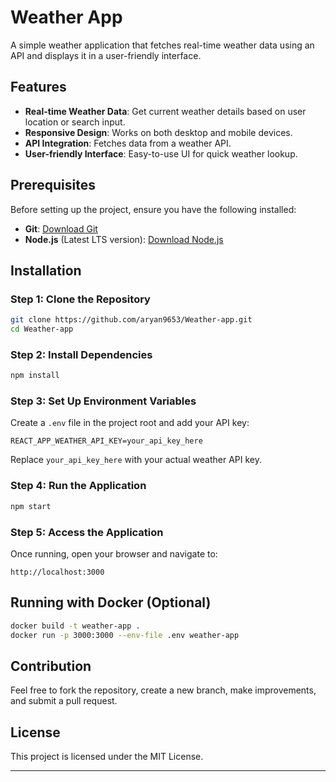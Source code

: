 # Weather App

A simple weather application that fetches real-time weather data using an API and displays it in a user-friendly interface.

## Features
- **Real-time Weather Data**: Get current weather details based on user location or search input.
- **Responsive Design**: Works on both desktop and mobile devices.
- **API Integration**: Fetches data from a weather API.
- **User-friendly Interface**: Easy-to-use UI for quick weather lookup.

## Prerequisites
Before setting up the project, ensure you have the following installed:

- **Git**: [Download Git](https://git-scm.com/downloads)
- **Node.js** (Latest LTS version): [Download Node.js](https://nodejs.org/)

## Installation
### Step 1: Clone the Repository
```sh
git clone https://github.com/aryan9653/Weather-app.git
cd Weather-app
```

### Step 2: Install Dependencies
```sh
npm install
```

### Step 3: Set Up Environment Variables
Create a `.env` file in the project root and add your API key:
```env
REACT_APP_WEATHER_API_KEY=your_api_key_here
```
Replace `your_api_key_here` with your actual weather API key.

### Step 4: Run the Application
```sh
npm start
```

### Step 5: Access the Application
Once running, open your browser and navigate to:
```
http://localhost:3000
```

## Running with Docker (Optional)
```sh
docker build -t weather-app .
docker run -p 3000:3000 --env-file .env weather-app
```

## Contribution
Feel free to fork the repository, create a new branch, make improvements, and submit a pull request.

## License
This project is licensed under the MIT License.

---


